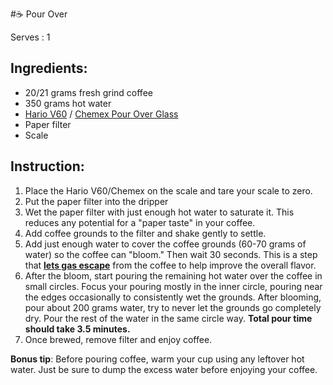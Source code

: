  #☕️ Pour Over

Serves : 1


## Ingredients:
- 20/21 grams fresh grind coffee 
- 350 grams hot water 
- [Hario V60](https://www.amazon.com/Hario-V60-Coffee-Pour-Bundle/dp/B011VZ8V8A) / [Chemex Pour Over Glass](https://www.amazon.com/Chemex-Classic-Pour-over-Glass-Coffeemaker/dp/B0000YWF5E/ref=sr_1_3?crid=WJC2BVTYKN81&dchild=1&keywords=chemex+pour+over+coffee+maker&qid=1590426631&s=home-garden&sprefix=chemex%2Cgarden%2C196&sr=1-3)
- Paper filter
- Scale 


## Instruction:
1. Place the Hario V60/Chemex on the scale and tare your scale to zero. 
2. Put the paper filter into the dripper 
3. Wet the paper filter with just enough hot water to saturate it. This reduces any potential for a "paper taste" in your coffee. 
4. Add coffee grounds to the filter and shake gently to settle.
5. Add just enough water to cover the coffee grounds (60-70 grams of water) so the coffee can "bloom." Then wait 30 seconds. This is a step that [**lets gas escape**](https://www.roastycoffee.com/coffee-bloom/) from the coffee to help improve the overall flavor.
6. After the bloom, start pouring the remaining hot water over the coffee in small circles. Focus your pouring mostly in the inner circle, pouring near the edges occasionally to consistently wet the grounds. After blooming, pour about 200 grams water, try to never let the grounds go completely dry. Pour the rest of the water in the same circle way. **Total pour time should take 3.5 minutes.**
7. Once brewed, remove filter and enjoy coffee. 

**Bonus tip**: Before pouring coffee, warm your cup using any leftover hot water. Just be sure to dump the excess water before enjoying your coffee. 

